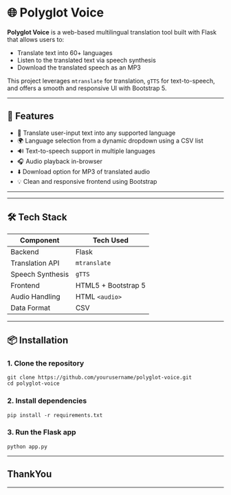 # 🌐 Polyglot Voice

**Polyglot Voice** is a web-based multilingual translation tool built with Flask that allows users to:
- Translate text into 60+ languages
- Listen to the translated text via speech synthesis
- Download the translated speech as an MP3

This project leverages `mtranslate` for translation, `gTTS` for text-to-speech, and offers a smooth and responsive UI with Bootstrap 5.

---

## 🚀 Features

- 📝 Translate user-input text into any supported language
- 🌍 Language selection from a dynamic dropdown using a CSV list
- 🔊 Text-to-speech support in multiple languages
- 🎧 Audio playback in-browser
- ⬇️ Download option for MP3 of translated audio
- 💡 Clean and responsive frontend using Bootstrap

---


---

## 🛠️ Tech Stack

| Component         | Tech Used        |
|------------------|------------------|
| Backend          | Flask            |
| Translation API  | `mtranslate`     |
| Speech Synthesis | `gTTS`           |
| Frontend         | HTML5 + Bootstrap 5 |
| Audio Handling   | HTML `<audio>`   |
| Data Format      | CSV              |

---

## 📦 Installation

### 1. Clone the repository

```
git clone https://github.com/yourusername/polyglot-voice.git
cd polyglot-voice
```

### 2. Install dependencies
```
pip install -r requirements.txt
```

### 3. Run the Flask app
```
python app.py
```

---
## ThankYou
---
